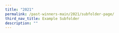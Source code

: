 ```yaml
---
title: "2021"
permalink: /past-winners-main/2021/subfolder-page/
third_nav_title: Example Subfolder
description: ""
---
```


